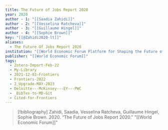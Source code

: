 ```yaml
---
title: The Future of Jobs Report 2020
year: 2020
author - 1: "[[Saadia Zahidi]]"
author - 2: "[[Vesselina Ratcheva]]"
author - 3: "[[Guillaume Hingel]]"
author - 4: "[[Sophie Brown]]"
key: "[[@Zahidi2020-lt]]"
aliases:
  - The Future Of Jobs Report 2020
institution: "[[World Economic Forum Platform for Shaping the Future of the New Economy and Society]]"
publisher: "[[World Economic Forum]]"
tags:
  - Zotero-Import-Feb-22
  - My-Library
  - 2021-12-03-Frontiers
  - Frontiers-2022
  - 2_Upgrade-MAY-2023
  - Deloitte---McKinsey---EY---PWC
  - _BibTex-to-MD-Git
  - Cited-for-Frontiers
---
```


> [!bibliography]
> Zahidi, Saadia, Vesselina Ratcheva, Guillaume Hingel, Sophie Brown. 2020. “The Future of Jobs Report 2020.” "[[World Economic Forum]]"